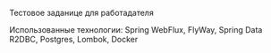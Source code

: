 Тестовое заданице для работадателя

Использованные технологии: Spring WebFlux, FlyWay, Spring Data R2DBC, Postgres, Lombok, Docker
